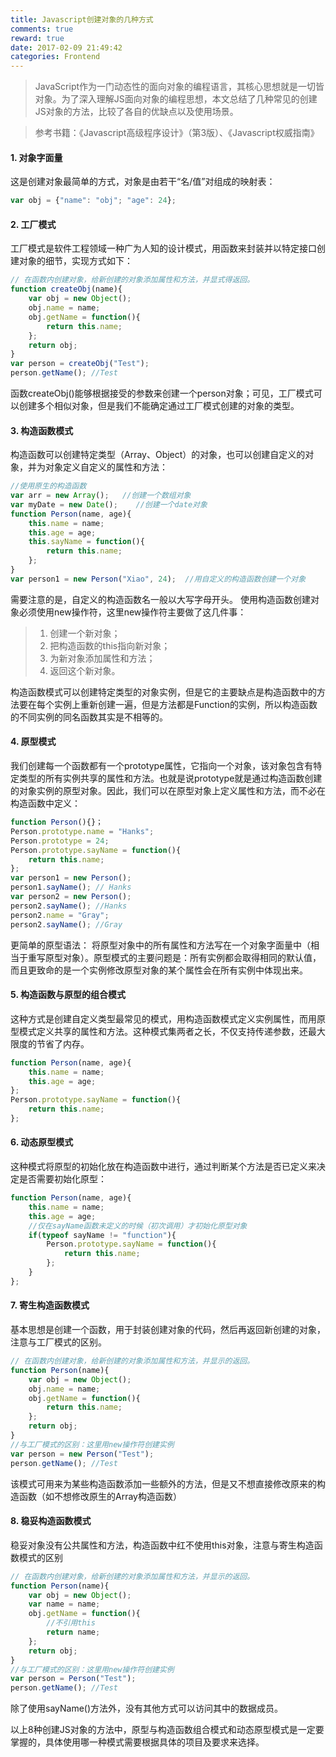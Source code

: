 ```yaml
---
title: Javascript创建对象的几种方式
comments: true
reward: true
date: 2017-02-09 21:49:42
categories: Frontend
---
```


> JavaScript作为一门动态性的面向对象的编程语言，其核心思想就是一切皆对象。为了深入理解JS面向对象的编程思想，本文总结了几种常见的创建JS对象的方法，比较了各自的优缺点以及使用场景。

> 参考书籍：《Javascript高级程序设计》（第3版）、《Javascript权威指南》 

<!-- more -->

#### 1. 对象字面量
这是创建对象最简单的方式，对象是由若干“名/值”对组成的映射表：
```javascript
var obj = {"name": "obj"; "age": 24};
```

#### 2. 工厂模式
工厂模式是软件工程领域一种广为人知的设计模式，用函数来封装并以特定接口创建对象的细节，实现方式如下：
```javascript
// 在函数内创建对象，给新创建的对象添加属性和方法，并显式得返回。
function createObj(name){
    var obj = new Object();
    obj.name = name;
    obj.getName = function(){
        return this.name;
    };
    return obj;
}
var person = createObj("Test");
person.getName(); //Test
```
函数createObj()能够根据接受的参数来创建一个person对象；可见，工厂模式可以创建多个相似对象，但是我们不能确定通过工厂模式创建的对象的类型。

#### 3. 构造函数模式
构造函数可以创建特定类型（Array、Object）的对象，也可以创建自定义的对象，并为对象定义自定义的属性和方法：
```javascript
//使用原生的构造函数
var arr = new Array();   //创建一个数组对象
var myDate = new Date();    //创建一个date对象
function Person(name, age){
    this.name = name;
    this.age = age;
    this.sayName = function(){
        return this.name;
    };
}
var person1 = new Person("Xiao", 24);  //用自定义的构造函数创建一个对象
```
需要注意的是，自定义的构造函数名一般以大写字母开头。 
使用构造函数创建对象必须使用new操作符，这里new操作符主要做了这几件事：
> 1.  创建一个新对象；
> 2.  把构造函数的this指向新对象；
> 3.  为新对象添加属性和方法；
> 4.  返回这个新对象。

构造函数模式可以创建特定类型的对象实例，但是它的主要缺点是构造函数中的方法要在每个实例上重新创建一遍，但是方法都是Function的实例，所以构造函数的不同实例的同名函数其实是不相等的。

#### 4. 原型模式
我们创建每一个函数都有一个prototype属性，它指向一个对象，该对象包含有特定类型的所有实例共享的属性和方法。也就是说prototype就是通过构造函数创建的对象实例的原型对象。因此，我们可以在原型对象上定义属性和方法，而不必在构造函数中定义：
```javascript
function Person(){}；
Person.prototype.name = "Hanks";
Person.prototype = 24;
Person.prototype.sayName = function(){
    return this.name;
};
var person1 = new Person();
person1.sayName(); // Hanks
var person2 = new Person();
person2.sayName(); //Hanks
person2.name = "Gray"; 
person2.sayName(); //Gray
```
更简单的原型语法： 将原型对象中的所有属性和方法写在一个对象字面量中（相当于重写原型对象）。原型模式的主要问题是：所有实例都会取得相同的默认值，而且更致命的是一个实例修改原型对象的某个属性会在所有实例中体现出来。

#### 5. 构造函数与原型的组合模式
这种方式是创建自定义类型最常见的模式，用构造函数模式定义实例属性，而用原型模式定义共享的属性和方法。这种模式集两者之长，不仅支持传递参数，还最大限度的节省了内存。
```javascript
function Person(name, age){
    this.name = name;
    this.age = age;
};
Person.prototype.sayName = function(){
    return this.name;
};
```

#### 6. 动态原型模式
这种模式将原型的初始化放在构造函数中进行，通过判断某个方法是否已定义来决定是否需要初始化原型：
```javascript
function Person(name, age){
    this.name = name;
    this.age = age;
    //仅在sayName函数未定义的时候（初次调用）才初始化原型对象
    if(typeof sayName != "function"){
        Person.prototype.sayName = function(){
            return this.name;
        };
    }
};
```

#### 7. 寄生构造函数模式
基本思想是创建一个函数，用于封装创建对象的代码，然后再返回新创建的对象，注意与工厂模式的区别。
```javascript
// 在函数内创建对象，给新创建的对象添加属性和方法，并显示的返回。
function Person(name){
    var obj = new Object();
    obj.name = name;
    obj.getName = function(){
        return this.name;
    };
    return obj;
}
//与工厂模式的区别：这里用new操作符创建实例
var person = new Person("Test");
person.getName(); //Test
```
该模式可用来为某些构造函数添加一些额外的方法，但是又不想直接修改原来的构造函数（如不想修改原生的Array构造函数）

#### 8. 稳妥构造函数模式
稳妥对象没有公共属性和方法，构造函数中红不使用this对象，注意与寄生构造函数模式的区别
```javascript
// 在函数内创建对象，给新创建的对象添加属性和方法，并显示的返回。
function Person(name){
    var obj = new Object();
    var name = name;
    obj.getName = function(){
        //不引用this
        return name;
    };
    return obj;
}
//与工厂模式的区别：这里用new操作符创建实例
var person = Person("Test");
person.getName(); //Test
```
除了使用sayName()方法外，没有其他方式可以访问其中的数据成员。

以上8种创建JS对象的方法中，原型与构造函数组合模式和动态原型模式是一定要掌握的，具体使用哪一种模式需要根据具体的项目及要求来选择。